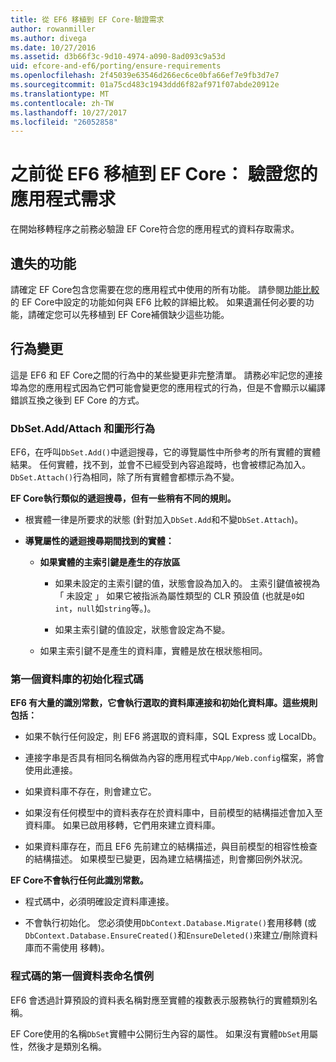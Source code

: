 ```yaml
---
title: 從 EF6 移植到 EF Core-驗證需求
author: rowanmiller
ms.author: divega
ms.date: 10/27/2016
ms.assetid: d3b66f3c-9d10-4974-a090-8ad093c9a53d
uid: efcore-and-ef6/porting/ensure-requirements
ms.openlocfilehash: 2f45039e63546d266ec6ce0bfa66ef7e9fb3d7e7
ms.sourcegitcommit: 01a75cd483c1943ddd6f82af971f07abde20912e
ms.translationtype: MT
ms.contentlocale: zh-TW
ms.lasthandoff: 10/27/2017
ms.locfileid: "26052858"
---
```

# <a name="before-porting-from-ef6-to-ef-core-validate-your-applications-requirements"></a>之前從 EF6 移植到 EF Core： 驗證您的應用程式需求

在開始移轉程序之前務必驗證 EF Core符合您的應用程式的資料存取需求。

## <a name="missing-features"></a>遺失的功能

請確定 EF Core包含您需要在您的應用程式中使用的所有功能。 請參閱[功能比較](../features.md)的 EF Core中設定的功能如何與 EF6 比較的詳細比較。 如果遺漏任何必要的功能，請確定您可以先移植到 EF Core補償缺少這些功能。

## <a name="behavior-changes"></a>行為變更

這是 EF6 和 EF Core之間的行為中的某些變更非完整清單。 請務必牢記您的連接埠為您的應用程式因為它們可能會變更您的應用程式的行為，但是不會顯示以編譯錯誤互換之後到 EF Core 的方式。

### <a name="dbsetaddattach-and-graph-behavior"></a>DbSet.Add/Attach 和圖形行為

EF6，在呼叫`DbSet.Add()`中遞迴搜尋，它的導覽屬性中所參考的所有實體的實體結果。 任何實體，找不到，並會不已經受到內容追蹤時，也會被標記為加入。 `DbSet.Attach()`行為相同，除了所有實體會都標示為不變。

**EF Core執行類似的遞迴搜尋，但有一些稍有不同的規則。**

*  根實體一律是所要求的狀態 (針對加入`DbSet.Add`和不變`DbSet.Attach`)。

*  **導覽屬性的遞迴搜尋期間找到的實體：**

    *  **如果實體的主索引鍵是產生的存放區**

        * 如果未設定的主索引鍵的值，狀態會設為加入的。 主索引鍵值被視為 「 未設定 」 如果它被指派為屬性類型的 CLR 預設值 (也就是`0`如`int`，`null`如`string`等。)。

        * 如果主索引鍵的值設定，狀態會設定為不變。

    *  如果主索引鍵不是產生的資料庫，實體是放在根狀態相同。

### <a name="code-first-database-initialization"></a>第一個資料庫的初始化程式碼

**EF6 有大量的識別常數，它會執行選取的資料庫連接和初始化資料庫。這些規則包括：**

* 如果不執行任何設定，則 EF6 將選取的資料庫，SQL Express 或 LocalDb。

* 連接字串是否具有相同名稱做為內容的應用程式中`App/Web.config`檔案，將會使用此連接。

* 如果資料庫不存在，則會建立它。

* 如果沒有任何模型中的資料表存在於資料庫中，目前模型的結構描述會加入至資料庫。 如果已啟用移轉，它們用來建立資料庫。

* 如果資料庫存在，而且 EF6 先前建立的結構描述，與目前模型的相容性檢查的結構描述。 如果模型已變更，因為建立結構描述，則會擲回例外狀況。

**EF Core不會執行任何此識別常數。**

* 程式碼中，必須明確設定資料庫連接。

* 不會執行初始化。 您必須使用`DbContext.Database.Migrate()`套用移轉 (或`DbContext.Database.EnsureCreated()`和`EnsureDeleted()`來建立/刪除資料庫而不需使用 移轉)。

### <a name="code-first-table-naming-convention"></a>程式碼的第一個資料表命名慣例

EF6 會透過計算預設的資料表名稱對應至實體的複數表示服務執行的實體類別名稱。

EF Core使用的名稱`DbSet`實體中公開衍生內容的屬性。 如果沒有實體`DbSet`用屬性，然後才是類別名稱。
